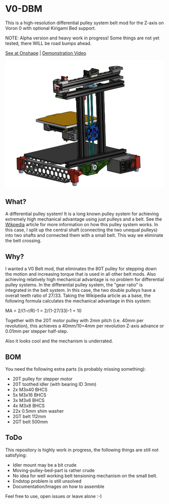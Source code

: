 
# V0-DBM
This is a high-resolution differential pulley system belt mod for the Z-axis on Voron 0 with optional Kirigami Bed support.

NOTE: Alpha version and heavy work in progress! Some things are not yet tested, there WILL be road bumps ahead.

[See at Onshape](https://cad.onshape.com/documents/652155fb16d5bfa4e40363ce/w/0de7fce5d378ec45beba7939/e/0d8c25df57177126b288434d?renderMode=0&uiState=625118011183de28f2984f7c) | [Demonstration Video](https://www.reddit.com/r/VORONDesign/comments/txs1nn/what_do_you_guys_think_of_a_differential_pulley/?sort=new)

![alt text](Images/V0-DBM.png)


## What?
A differential pulley system! It is a long known pulley system for achieving extremely high mechanical advantage using just pulleys and a belt.
See the [Wikpedia](https://en.wikipedia.org/wiki/Differential_pulley) article for more information on how this pulley system works. In this case, I split up the central shaft (connecting the two unequal pulleys) into two shafts and connected them with a small belt. This way we eliminate the belt crossing.

## Why?
I wanted a V0 Belt mod, that eliminates the 80T pulley for stepping down the motion and increasing torque that is used in all other belt mods. Also achieving relatively high mechanical advantage is no problem for differential pulley systems. In the differential pulley system, the "gear ratio" is integrated in the belt system. In this case, the two double pulleys have a overall teeth ratio of 27/33. Taking the Wikipedia article as a base, the following formula calculates the mechanical advantage in this system:

MA = 2/(1-r/R)-1 = 2/(1-27/33)-1 = 10

Together with the 20T motor pulley with 2mm pitch (i.e. 40mm per revolution), this achieves a 40mm/10=4mm per revolution Z-axis advance or 0.01mm per stepper half-step.

Also it looks cool and the mechanism is underrated.

## BOM
You need the following extra parts (is probably missing something):
- 20T pulley for stepper motor
- 20T toothed idler (with bearing ID 3mm)
- 2x M3x40 BHCS
- 5x M3x16 BHCS
- 3x M3x6 BHCS
- 4x M3x8 BHCS
- 22x 0.5mm shim washer
- 2GT belt 112mm
- 2GT belt 500mm

## ToDo
This repository is highly work in progress, the following things are still not satisfying:
- Idler mount may be a bit crude
- Moving-pulley-bed-part is rather crude
- No idea for well working belt tensioning mechanism on the small belt.
- Endstop problem is still unsolved
- Documentation/Images on how to assemble

Feel free to use, open issues or leave alone :-)


